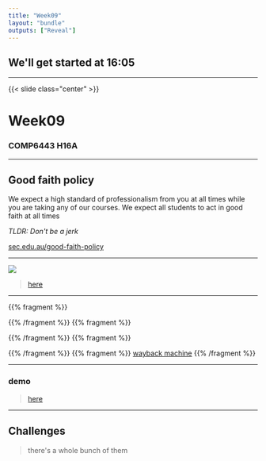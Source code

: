 ```yaml
---
title: "Week09"
layout: "bundle"
outputs: ["Reveal"]
---
```


## We'll get started at 16:05

---

{{< slide class="center" >}}
# Week09
### COMP6443 H16A 

---

## Good faith policy

We expect a high standard of professionalism from you at all times while you are taking any of our courses. We expect all students to act in good faith at all times

*TLDR: Don't be a jerk*

[sec.edu.au/good-faith-policy](https://sec.edu.au/good-faith-policy)

---

![](/img/week09/rmrfusr.png)
> [here](https://github.com/MrMEEE/bumblebee-Old-and-abbandoned/issues/123)

---

{{% fragment %}}

{{% /fragment %}}
{{% fragment %}}

{{% /fragment %}}
{{% fragment %}}

{{% /fragment %}}
{{% fragment %}}
[wayback machine](https://web.archive.org/web/20220727160118/https://github.com/lachlan-waugh/secrets-management)
{{% /fragment %}}

---

### demo
> [here](https://github.com/lachlan-waugh/secrets-management)

---

## Challenges
> there's a whole bunch of them

